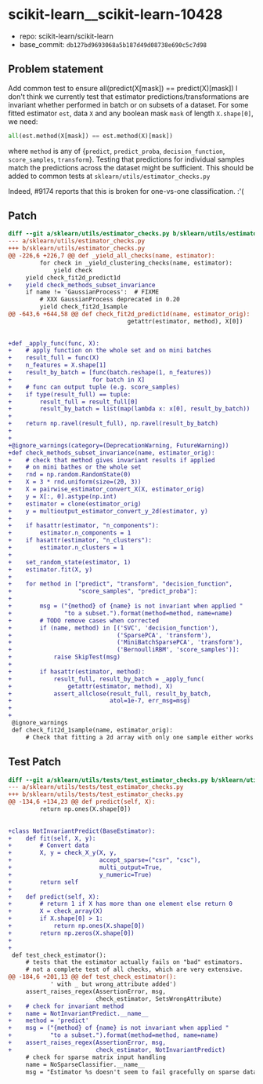 # scikit-learn__scikit-learn-10428

* repo: scikit-learn/scikit-learn
* base_commit: `db127bd9693068a5b187d49d08738e690c5c7d98`

## Problem statement

Add common test to ensure all(predict(X[mask]) == predict(X)[mask])
I don't think we currently test that estimator predictions/transformations are invariant whether performed in batch or on subsets of a dataset. For some fitted estimator `est`, data `X` and any boolean mask `mask` of length `X.shape[0]`, we need:

```python
all(est.method(X[mask]) == est.method(X)[mask])
```
where `method` is any of {`predict`, `predict_proba`, `decision_function`, `score_samples`, `transform`}. Testing that predictions for individual samples match the predictions across the dataset might be sufficient. This should be added to common tests at `sklearn/utils/estimator_checks.py`

Indeed, #9174 reports that this is broken for one-vs-one classification. :'(
  


## Patch

```diff
diff --git a/sklearn/utils/estimator_checks.py b/sklearn/utils/estimator_checks.py
--- a/sklearn/utils/estimator_checks.py
+++ b/sklearn/utils/estimator_checks.py
@@ -226,6 +226,7 @@ def _yield_all_checks(name, estimator):
         for check in _yield_clustering_checks(name, estimator):
             yield check
     yield check_fit2d_predict1d
+    yield check_methods_subset_invariance
     if name != 'GaussianProcess':  # FIXME
         # XXX GaussianProcess deprecated in 0.20
         yield check_fit2d_1sample
@@ -643,6 +644,58 @@ def check_fit2d_predict1d(name, estimator_orig):
                                  getattr(estimator, method), X[0])
 
 
+def _apply_func(func, X):
+    # apply function on the whole set and on mini batches
+    result_full = func(X)
+    n_features = X.shape[1]
+    result_by_batch = [func(batch.reshape(1, n_features))
+                       for batch in X]
+    # func can output tuple (e.g. score_samples)
+    if type(result_full) == tuple:
+        result_full = result_full[0]
+        result_by_batch = list(map(lambda x: x[0], result_by_batch))
+
+    return np.ravel(result_full), np.ravel(result_by_batch)
+
+
+@ignore_warnings(category=(DeprecationWarning, FutureWarning))
+def check_methods_subset_invariance(name, estimator_orig):
+    # check that method gives invariant results if applied
+    # on mini bathes or the whole set
+    rnd = np.random.RandomState(0)
+    X = 3 * rnd.uniform(size=(20, 3))
+    X = pairwise_estimator_convert_X(X, estimator_orig)
+    y = X[:, 0].astype(np.int)
+    estimator = clone(estimator_orig)
+    y = multioutput_estimator_convert_y_2d(estimator, y)
+
+    if hasattr(estimator, "n_components"):
+        estimator.n_components = 1
+    if hasattr(estimator, "n_clusters"):
+        estimator.n_clusters = 1
+
+    set_random_state(estimator, 1)
+    estimator.fit(X, y)
+
+    for method in ["predict", "transform", "decision_function",
+                   "score_samples", "predict_proba"]:
+
+        msg = ("{method} of {name} is not invariant when applied "
+               "to a subset.").format(method=method, name=name)
+        # TODO remove cases when corrected
+        if (name, method) in [('SVC', 'decision_function'),
+                              ('SparsePCA', 'transform'),
+                              ('MiniBatchSparsePCA', 'transform'),
+                              ('BernoulliRBM', 'score_samples')]:
+            raise SkipTest(msg)
+
+        if hasattr(estimator, method):
+            result_full, result_by_batch = _apply_func(
+                getattr(estimator, method), X)
+            assert_allclose(result_full, result_by_batch,
+                            atol=1e-7, err_msg=msg)
+
+
 @ignore_warnings
 def check_fit2d_1sample(name, estimator_orig):
     # Check that fitting a 2d array with only one sample either works or

```

## Test Patch

```diff
diff --git a/sklearn/utils/tests/test_estimator_checks.py b/sklearn/utils/tests/test_estimator_checks.py
--- a/sklearn/utils/tests/test_estimator_checks.py
+++ b/sklearn/utils/tests/test_estimator_checks.py
@@ -134,6 +134,23 @@ def predict(self, X):
         return np.ones(X.shape[0])
 
 
+class NotInvariantPredict(BaseEstimator):
+    def fit(self, X, y):
+        # Convert data
+        X, y = check_X_y(X, y,
+                         accept_sparse=("csr", "csc"),
+                         multi_output=True,
+                         y_numeric=True)
+        return self
+
+    def predict(self, X):
+        # return 1 if X has more than one element else return 0
+        X = check_array(X)
+        if X.shape[0] > 1:
+            return np.ones(X.shape[0])
+        return np.zeros(X.shape[0])
+
+
 def test_check_estimator():
     # tests that the estimator actually fails on "bad" estimators.
     # not a complete test of all checks, which are very extensive.
@@ -184,6 +201,13 @@ def test_check_estimator():
            ' with _ but wrong_attribute added')
     assert_raises_regex(AssertionError, msg,
                         check_estimator, SetsWrongAttribute)
+    # check for invariant method
+    name = NotInvariantPredict.__name__
+    method = 'predict'
+    msg = ("{method} of {name} is not invariant when applied "
+           "to a subset.").format(method=method, name=name)
+    assert_raises_regex(AssertionError, msg,
+                        check_estimator, NotInvariantPredict)
     # check for sparse matrix input handling
     name = NoSparseClassifier.__name__
     msg = "Estimator %s doesn't seem to fail gracefully on sparse data" % name

```
